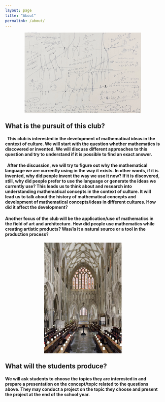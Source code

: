 ```yaml
---
layout: page
title: "About"
permalink: /about/
---
```


<img src="https://raw.githubusercontent.com/Kqpa/math/refs/heads/master/assets/photos/header-2.png"
     alt="Some diagram"
     style="display:block; margin:0 auto; max-width:75%; height:auto;" />

## __What is the pursuit of this club?__

#### &nbsp; This club is interested in the development of mathematical ideas in the context of culture. We will start with the question whether mathematics is discovered or invented. We will discuss different approaches to this question and try to understand if it is possible to find an exact answer.

#### &nbsp; After the discussion, we will try to figure out why the mathematical language we are currently using in the way it exists. In other words, if it is invented, why did people invent the way we use it now? If it is discovered, still, why did people prefer to use the language or generate the ideas we currently use? This leads us to think about and research into understanding mathematical concepts in the context of culture. It will lead us to talk about the history of mathematical concepts and development of mathematical concepts/ideas in different cultures. How did it affect the development? 

#### Another focus of the club will be the application/use of mathematics in the field of art and architecture. How did people use mathematics while creating artistic products? Was/Is it a natural source or a tool in the production process?

<img src="https://raw.githubusercontent.com/Kqpa/math/refs/heads/master/assets/photos/header-3.png"
     alt="Some diagram"
     style="display:block; margin:0 auto; max-width:50%; height:auto;" />

## __What will the students produce?__

#### We will ask students to choose the topics they are interested in and prepare a presentation on the concept/topic related to the questions above. They may conduct a project on the topic they choose and present the project at the end of the school year.
